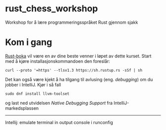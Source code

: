 # rust_chess_workshop
Workshop for å lære programmeringsspråket Rust gjennom sjakk

# Kom i gang
[Rust-boka](https://doc.rust-lang.org/book/) vil være en av dine beste venner i løpet av dette kurset. Start med å kjøre installasjonskommandoen den foreslår:
```
curl --proto '=https' --tlsv1.3 https://sh.rustup.rs -sSf | sh
```
Det kan også være kjekt å ha tilgang til avlusing (eng. *debugging*) om du jobber i IntelliJ. Kjør i så fall
```
sudo dnf install llvm-toolset
```
og last ned utvidelsen *Native Debugging Support* fra IntelliJ-markedsplassen



--- 
Intellij: emulate terminal in output console i runconfig